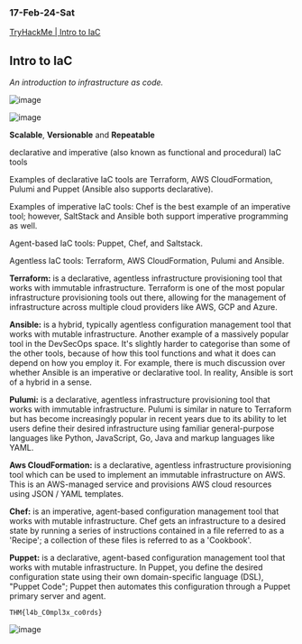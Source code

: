 ### 17-Feb-24-Sat

[TryHackMe | Intro to IaC](https://tryhackme.com/room/introtoiac)

## Intro to IaC

*An introduction to infrastructure as code.*

![image](https://github.com/r1skkam/TryHackMe-Walkthroughs/assets/58542375/92996485-db9c-4159-8e40-546562538f4a)

![image](https://github.com/r1skkam/TryHackMe-Walkthroughs/assets/58542375/b8e3e204-a97e-4b86-ab45-afef9d5a66ae)

**Scalable**, **Versionable** and **Repeatable**

declarative and imperative (also known as functional and procedural) IaC tools

Examples of declarative IaC tools are Terraform, AWS CloudFormation, Pulumi and Puppet (Ansible also supports declarative).

Examples of imperative IaC tools: Chef is the best example of an imperative tool; however, SaltStack and Ansible both support imperative programming as well.

Agent-based IaC tools: Puppet, Chef, and Saltstack.

Agentless IaC tools: Terraform, AWS CloudFormation, Pulumi and Ansible.

**Terraform:** is a declarative, agentless infrastructure provisioning tool that works with immutable infrastructure. Terraform is one of the most popular infrastructure provisioning tools out there, allowing for the management of infrastructure across multiple cloud providers like AWS, GCP and Azure.

**Ansible:** is a hybrid, typically agentless configuration management tool that works with mutable infrastructure. Another example of a massively popular tool in the DevSecOps space. It's slightly harder to categorise than some of the other tools, because of how this tool functions and what it does can depend on how you employ it. For example, there is much discussion over whether Ansible is an imperative or declarative tool. In reality, Ansible is sort of a hybrid in a sense.

**Pulumi:** is a declarative, agentless infrastructure provisioning tool that works with immutable infrastructure. Pulumi is similar in nature to Terraform but has become increasingly popular in recent years due to its ability to let users define their desired infrastructure using familiar general-purpose languages like Python, JavaScript, Go, Java and markup languages like YAML.

**Aws CloudFormation:** is a declarative, agentless infrastructure provisioning tool which can be used to implement an immutable infrastructure on AWS. This is an AWS-managed service and provisions AWS cloud resources using JSON / YAML templates.

**Chef:** is an imperative, agent-based configuration management tool that works with mutable infrastructure. Chef gets an infrastructure to a desired state by running a series of instructions contained in a file referred to as a 'Recipe'; a collection of these files is referred to as a 'Cookbook'.

**Puppet:** is a declarative, agent-based configuration management tool that works with mutable infrastructure. In Puppet, you define the desired configuration state using their own domain-specific language (DSL), "Puppet Code"; Puppet then automates this configuration through a Puppet primary server and agent.

```
THM{l4b_C0mpl3x_co0rds}
```

![image](https://github.com/r1skkam/TryHackMe-Walkthroughs/assets/58542375/39a9af9c-d07f-4c99-91f8-91754be669f8)

